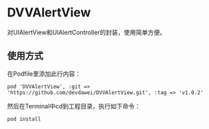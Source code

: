 DVVAlertView
============
对UIAlertView和UIAlertController的封装，使用简单方便。

使用方式
-------
在Podfile里添加此行内容：
```
pod 'DVVAlertView', :git => 'https://github.com/devdawei/DVVAlertView.git', :tag => 'v1.0.2'
```

然后在Terminal中cd到工程目录，执行如下命令：
```
pod install
```